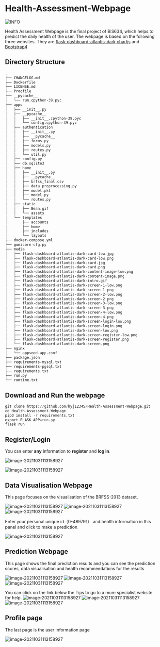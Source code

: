 # Health-Assessment-Webpage


[![INFO](https://img.shields.io/badge/YJ-Homepage-orange)](https://github.com/hyj12345/Health-Assessment-Webpage)



Health Assessment Webpage is the final project of BIS634, which helps to predict the daily health of the user. The webpage is based on the following three websites. They are [flask-dashboard-atlantis-dark](https://github.com/app-generator/flask-dashboard-atlantis-dark),[chartjs](https://www.chartjs.org/) and [Bootstrap4](https://bootstrap-flask.readthedocs.io/en/stable/)


## Directory Structure


```bash
.
├── CHANGELOG.md
├── Dockerfile
├── LICENSE.md
├── Procfile
├── __pycache__
│   └── run.cpython-39.pyc
├── apps
│   ├── __init__.py
│   ├── __pycache__
│   │   ├── __init__.cpython-39.pyc
│   │   └── config.cpython-39.pyc
│   ├── authentication
│   │   ├── __init__.py
│   │   ├── __pycache__
│   │   ├── forms.py
│   │   ├── models.py
│   │   ├── routes.py
│   │   └── util.py
│   ├── config.py
│   ├── db.sqlite3
│   ├── home
│   │   ├── __init__.py
│   │   ├── __pycache__
│   │   ├── brfss_final.csv
│   │   ├── data_proprocessing.py
│   │   ├── model.pkl
│   │   ├── model.py
│   │   └── routes.py
│   ├── static
│   │   ├── Bean.gif
│   │   └── assets
│   └── templates
│       ├── accounts
│       ├── home
│       ├── includes
│       └── layouts
├── docker-compose.yml
├── gunicorn-cfg.py
├── media
│   ├── flask-dashboard-atlantis-dark-card-low.jpg
│   ├── flask-dashboard-atlantis-dark-card-low.png
│   ├── flask-dashboard-atlantis-dark-card.jpg
│   ├── flask-dashboard-atlantis-dark-card.png
│   ├── flask-dashboard-atlantis-dark-content-image-low.png
│   ├── flask-dashboard-atlantis-dark-content-image.png
│   ├── flask-dashboard-atlantis-dark-intro.gif
│   ├── flask-dashboard-atlantis-dark-screen-1-low.png
│   ├── flask-dashboard-atlantis-dark-screen-1.png
│   ├── flask-dashboard-atlantis-dark-screen-2-low.png
│   ├── flask-dashboard-atlantis-dark-screen-2.png
│   ├── flask-dashboard-atlantis-dark-screen-3-low.png
│   ├── flask-dashboard-atlantis-dark-screen-3.png
│   ├── flask-dashboard-atlantis-dark-screen-4-low.png
│   ├── flask-dashboard-atlantis-dark-screen-4.png
│   ├── flask-dashboard-atlantis-dark-screen-login-low.png
│   ├── flask-dashboard-atlantis-dark-screen-login.png
│   ├── flask-dashboard-atlantis-dark-screen-low.png
│   ├── flask-dashboard-atlantis-dark-screen-register-low.png
│   ├── flask-dashboard-atlantis-dark-screen-register.png
│   └── flask-dashboard-atlantis-dark-screen.png
├── nginx
│   └── appseed-app.conf
├── package.json
├── requirements-mysql.txt
├── requirements-pgsql.txt
├── requirements.txt
├── run.py
└── runtime.txt

```


## Download and Run the webpage

```python
git clone https://github.com/hyj12345/Health-Assessment-Webpage.git
cd Health-Assessment-Webpage
pip3 install -r requirements.txt
export FLASK_APP=run.py
flask run
```

## Register/Login

You can enter **any** information to **register** and **log in**.



![image-20211031113158927](https://github.com/hyj12345/Health-Assessment-Webpage/blob/main/png/12801640201087_.pic.jpg)


![image-20211031113158927](https://github.com/hyj12345/Health-Assessment-Webpage/blob/main/png/12791640200820_.pic.jpg)


## Data Visualisation Webpage

This page focuses on the visualisation of the BRFSS-2013 dataset.

![image-20211031113158927](https://github.com/hyj12345/Health-Assessment-Webpage/blob/main/png/%E6%88%AA%E5%B1%8F2021-12-22%2014.25.17.png)
![image-20211031113158927](https://github.com/hyj12345/Health-Assessment-Webpage/blob/main/png/%E6%88%AA%E5%B1%8F2021-12-22%2014.25.24.png)
![image-20211031113158927](https://github.com/hyj12345/Health-Assessment-Webpage/blob/main/png/%E6%88%AA%E5%B1%8F2021-12-22%2014.25.31.png)


Enter your personal unique id（0-489791） and health information in this panel and click to make a prediction.


![image-20211031113158927](https://github.com/hyj12345/Health-Assessment-Webpage/blob/main/png/%E6%88%AA%E5%B1%8F2021-12-22%2014.27.14.png)


## Prediction Webpage

This page shows the final prediction results and you can see the prediction scores, data visualisation and health recommendations for the results

![image-20211031113158927](https://github.com/hyj12345/Health-Assessment-Webpage/blob/main/png/%E6%88%AA%E5%B1%8F2021-12-22%2014.27.33.png)
![image-20211031113158927](https://github.com/hyj12345/Health-Assessment-Webpage/blob/main/png/%E6%88%AA%E5%B1%8F2021-12-22%2014.27.40.png)
![image-20211031113158927](https://github.com/hyj12345/Health-Assessment-Webpage/blob/main/png/%E6%88%AA%E5%B1%8F2021-12-22%2014.27.46.png)


You can click on the link below the Tips to go to a more specialist website for help.
![image-20211031113158927](https://github.com/hyj12345/Health-Assessment-Webpage/blob/main/png/%E6%88%AA%E5%B1%8F2021-12-22%2014.42.16.png)
![image-20211031113158927](https://github.com/hyj12345/Health-Assessment-Webpage/blob/main/png/%E6%88%AA%E5%B1%8F2021-12-22%2014.42.26.png)
![image-20211031113158927](https://github.com/hyj12345/Health-Assessment-Webpage/blob/main/png/%E6%88%AA%E5%B1%8F2021-12-22%2014.42.35.png)


## Profile page
The last page is the user information page

![image-20211031113158927](https://github.com/hyj12345/Health-Assessment-Webpage/blob/main/png/%E6%88%AA%E5%B1%8F2021-12-22%2014.27.53.png)



